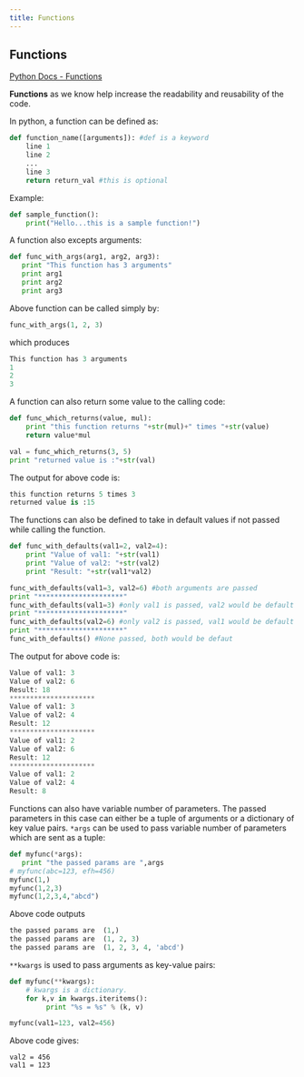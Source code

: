 ```yaml
---
title: Functions
---
```

## Functions
<a href='https://docs.python.org/2/tutorial/controlflow.html#defining-functions'> Python Docs - Functions</a>

<b>Functions</b> as we know help increase the readability and reusability of the code.

In python, a function can be defined as:
```python
def function_name([arguments]): #def is a keyword
    line 1
    line 2
    ...
    line 3
    return return_val #this is optional
```
Example:
```python
def sample_function():
    print("Hello...this is a sample function!")
```

A function also excepts arguments:
```python
def func_with_args(arg1, arg2, arg3):
   print "This function has 3 arguments"
   print arg1
   print arg2
   print arg3
```
Above function can be called simply by:
```python
func_with_args(1, 2, 3)
```
which produces
```python
This function has 3 arguments
1
2
3
```
A function can also return some value to the calling code:
```python
def func_which_returns(value, mul):
    print "this function returns "+str(mul)+" times "+str(value)
    return value*mul

val = func_which_returns(3, 5)
print "returned value is :"+str(val)
```
The output for above code is:
```python
this function returns 5 times 3
returned value is :15
```

The functions can also be defined to take in default values if not passed while calling the function.
```python
def func_with_defaults(val1=2, val2=4):
    print "Value of val1: "+str(val1)
    print "Value of val2: "+str(val2)
    print "Result: "+str(val1*val2)

func_with_defaults(val1=3, val2=6) #both arguments are passed
print "*********************"
func_with_defaults(val1=3) #only val1 is passed, val2 would be default
print "*********************"
func_with_defaults(val2=6) #only val2 is passed, val1 would be default
print "*********************"
func_with_defaults() #None passed, both would be defaut
```
The output for above code is:
```python
Value of val1: 3
Value of val2: 6
Result: 18
*********************
Value of val1: 3
Value of val2: 4
Result: 12
*********************
Value of val1: 2
Value of val2: 6
Result: 12
*********************
Value of val1: 2
Value of val2: 4
Result: 8
```
Functions can also have variable number of parameters. The passed parameters in this case can either be a tuple of arguments or a dictionary of key value pairs. 
`*args` can be used to pass variable number of parameters which are sent as a tuple:
```python
def myfunc(*args):
   print "the passed params are ",args
# myfunc(abc=123, efh=456)
myfunc(1,)
myfunc(1,2,3)
myfunc(1,2,3,4,"abcd")
```
Above code outputs
```python
the passed params are  (1,)
the passed params are  (1, 2, 3)
the passed params are  (1, 2, 3, 4, 'abcd')
```

`**kwargs` is used to pass arguments as key-value pairs:
```python
def myfunc(**kwargs):
    # kwargs is a dictionary.
    for k,v in kwargs.iteritems():
         print "%s = %s" % (k, v)

myfunc(val1=123, val2=456)
```
Above code gives:
```
val2 = 456
val1 = 123
```
